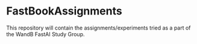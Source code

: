 # FastBookAssignments

This repository will contain the assignments/experiments tried as a part of the WandB FastAI Study Group.
